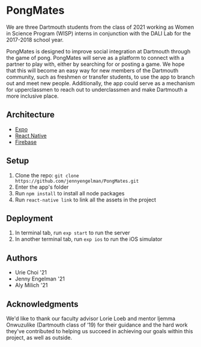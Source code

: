 # PongMates
We are three Dartmouth students from the class of 2021 working as Women in Science Program (WISP) interns in conjunction with the DALI Lab for the 2017-2018 school year.

PongMates is designed to improve social integration at Dartmouth through the game of pong. PongMates will serve as a platform to connect with a partner to play with, either by searching for or posting a game. We hope that this will become an easy way for new members of the Dartmouth community, such as freshmen or transfer students, to use the app to branch out and meet new people. Additionally, the app could serve as a mechanism for upperclassmen to reach out to underclassmen and make Dartmouth a more inclusive place.

## Architecture

* [Expo](https://expo.io/)
* [React Native](https://facebook.github.io/react-native/)
* [Firebase](https://firebase.google.com)

## Setup

1. Clone the repo: `git clone https://github.com/jennyengelman/PongMates.git`
2. Enter the app's folder
3. Run `npm install` to install all node packages
4. Run `react-native link` to link all the assets in the project

## Deployment
1. In terminal tab, run `exp start` to run the server
2. In another terminal tab, run `exp ios` to run the iOS simulator

## Authors
* Urie Choi '21
* Jenny Engelman '21
* Aly Milich '21

## Acknowledgments

We'd like to thank our faculty advisor Lorie Loeb and mentor Ijemma Onwuzulike (Dartmouth class of ‘19) for their guidance and the hard work they've contributed to helping us succeed in achieving our goals within this project, as well as outside.
